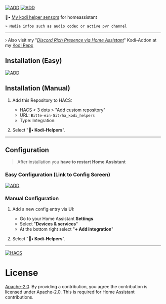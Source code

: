 [![ADD][hacs1]](https://my.home-assistant.io/redirect/hacs_repository/?owner=Bitte-ein-Git&repository=ha_kodi_helpers&category=integration) [![ADD][setup1]](https://my.home-assistant.io/redirect/hacs_repository/?owner=Bitte-ein-Git&repository=ha_kodi_helpers&category=integration)

<!--
<p align="center">
  <img src="img/repo.png" alt="Logo">
</p>
-->

🗿• [My kodi helper sensors](https://github.com/Bitte-ein-Git/ha_kodi_helpers) for homeassistant

`» Media infos such as audio codec or active pvr channel`
<hr>

› Also visit my "[*Discord Rich Presence via Home Assistant*](https://github.com/Bitte-ein-Git/kodi-repo/tree/master/repo/zips/service.dc_ha_presence)" Kodi-Addon at my [Kodi Repo](https://github.com/Bitte-ein-Git/kodi-repo)

## Installation (Easy)
[![ADD][hacs2]](https://my.home-assistant.io/redirect/hacs_repository/?owner=Bitte-ein-Git&repository=ha_kodi_helpers&category=integration)
## Installation (Manual)
1. Add this Repository to HACS:
   - HACS > 3 dots > "Add custom repository"
   - URL: `Bitte-ein-Git/ha_kodi_helpers`
   - Type: Integration

2. Select "**🍿• Kodi-Helpers**".

<hr>

## Configuration

> After installation you **have to restart Home Assistant**

### Easy Configuration (Link to Config Screen)
[![ADD][setup2]](https://my.home-assistant.io/redirect/hacs_repository/?owner=Bitte-ein-Git&repository=ha_kodi_helpers&category=integration)
### Manual Configuration
1. Add a new config entry via UI:
   - Go to your Home Assistant **Settings**
   - Select "**Devices & services**"
   - At the bottom right select "**+ Add integration**"

2. Select "**🍿• Kodi-Helpers**".

<hr>

[![HACS][hacsbadge]](https://hacs.xyz)

# License

[Apache-2.0](LICENSE). By providing a contribution, you agree the contribution is licensed under Apache-2.0. This is required for Home Assistant contributions.

[hacsbadge]: https://img.shields.io/badge/HACS-Default-orange.svg?style=for-the-badge
[hacs1]: https://img.shields.io/badge/HACS-%23ff8c00.svg?style=for-the-badge&logo=homeassistantcommunitystore&label=Add%20Repository%20to
[hacs2]: https://my.home-assistant.io/badges/hacs_repository.svg
[setup1]: https://img.shields.io/badge/HA-%2318BCF2.svg?style=for-the-badge&logo=homeassistant&label=Add%20Integration%20to
[setup2]: https://my.home-assistant.io/badges/config_flow_start.svg

